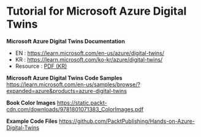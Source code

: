 # Tutorial for Microsoft Azure Digital Twins 

**Microsoft Azure Digital Twins Documentation**  
- EN : https://learn.microsoft.com/en-us/azure/digital-twins/  
- KR : https://learn.microsoft.com/ko-kr/azure/digital-twins/  
- Resource : [PDF (KR)](https://learn.microsoft.com/pdf?url=https%3A%2F%2Flearn.microsoft.com%2Fko-kr%2Fazure%2Fdigital-twins%2Ftoc.json)  

**Microsoft Azure Digital Twins Code Samples**
https://learn.microsoft.com/en-us/samples/browse/?expanded=azure&products=azure-digital-twins   

**Book Color Images**
https://static.packt-cdn.com/downloads/9781801071383_ColorImages.pdf

**Example Code Files**
https://github.com/PacktPublishing/Hands-on-Azure-Digital-Twins  

